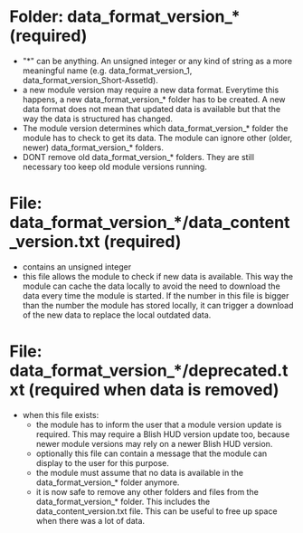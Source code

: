 # Folder: data_format_version_* (required)
- "*" can be anything. An unsigned integer or any kind of string as a more meaningful name (e.g. data_format_version_1, data_format_version_Short-AssetId).
- a new module version may require a new data format. Everytime this happens, a new data_format_version_* folder has to be created. A new data format does not mean that updated data is available but that the way the data is structured has changed.
- The module version determines which data_format_version_* folder the module has to check to get its data. The module can ignore other (older, newer) data_format_version_* folders.
- DONT remove old data_format_version_* folders. They are still necessary too keep old module versions running.

# File: data_format_version_*/data_content_version.txt (required)
- contains an unsigned integer
- this file allows the module to check if new data is available. This way the module can cache the data locally to avoid the need to download the data every time the module is started. If the number in this file is bigger than the number the module has stored locally, it can trigger a download of the new data to replace the local outdated data.

# File: data_format_version_*/deprecated.txt (required when data is removed)
- when this file exists:
  - the module has to inform the user that a module version update is required. This may require a Blish HUD version update too, because newer module versions may rely on a newer Blish HUD version.
  - optionally this file can contain a message that the module can display to the user for this purpose.
  - the module must assume that no data is available in the data_format_version_* folder anymore.
  - it is now safe to remove any other folders and files from the data_format_version_* folder. This includes the data_content_version.txt file. This can be useful to free up  space when there was a lot of data.